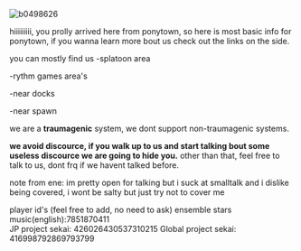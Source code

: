 
![b0498626](https://github.com/sunflowerfield-o/sunflowerfield-o/assets/141857551/602e729c-34a7-4679-85c8-803bf2622ffc) 

hiiiiiiiii, you prolly arrived here from ponytown, so here is most basic info for ponytown, if you wanna learn more bout us check out the links on the side.

you can mostly find us 
-splatoon area

-rythm games area's

-near docks

-near spawn

we are a **traumagenic** system, we dont support non-traumagenic systems.

**we avoid discource, if you walk up to us and start talking bout some useless discource we are going to hide you.**
other than that, feel free to talk to us, dont frq if we havent talked before.


note from ene: im pretty open for talking but i suck at smalltalk and i dislike being covered, i wont be salty but just try not to cover me

player id's (feel free to add, no need to ask)
ensemble stars music(english):7851870411  
JP project sekai: 426026430537310215
Global project sekai: 416998792869793799

